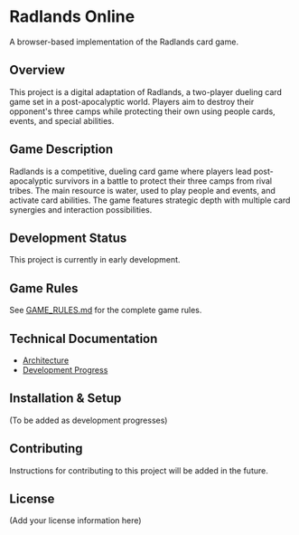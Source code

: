 # Radlands Online

A browser-based implementation of the Radlands card game.

## Overview
This project is a digital adaptation of Radlands, a two-player dueling card game set in a post-apocalyptic world. Players aim to destroy their opponent's three camps while protecting their own using people cards, events, and special abilities.

## Game Description
Radlands is a competitive, dueling card game where players lead post-apocalyptic survivors in a battle to protect their three camps from rival tribes. The main resource is water, used to play people and events, and activate card abilities. The game features strategic depth with multiple card synergies and interaction possibilities.

## Development Status
This project is currently in early development.

## Game Rules
See [GAME_RULES.md](docs/GAME_RULES.md) for the complete game rules.

## Technical Documentation
- [Architecture](docs/ARCHITECTURE.md)
- [Development Progress](docs/PROGRESS.md)

## Installation & Setup
(To be added as development progresses)

## Contributing
Instructions for contributing to this project will be added in the future.

## License
(Add your license information here)
